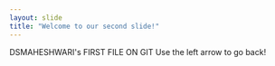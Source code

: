 ```yaml
---
layout: slide
title: "Welcome to our second slide!"
---
```

DSMAHESHWARI's FIRST FILE ON GIT
Use the left arrow to go back!